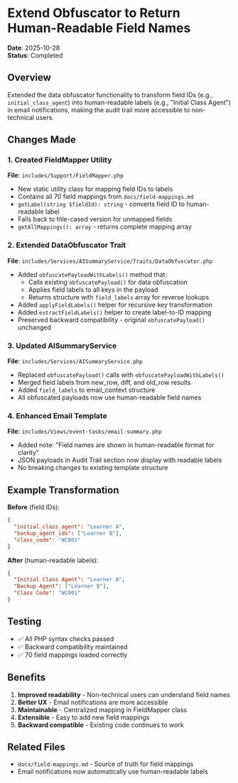 # Extend Obfuscator to Return Human-Readable Field Names

**Date**: 2025-10-28  
**Status**: Completed

## Overview
Extended the data obfuscator functionality to transform field IDs (e.g., `initial_class_agent`) into human-readable labels (e.g., "Initial Class Agent") in email notifications, making the audit trail more accessible to non-technical users.

## Changes Made

### 1. Created FieldMapper Utility
**File**: `includes/Support/FieldMapper.php`

- New static utility class for mapping field IDs to labels
- Contains all 70 field mappings from `docs/field-mappings.md`
- `getLabel(string $fieldId): string` - converts field ID to human-readable label
- Falls back to title-cased version for unmapped fields
- `getAllMappings(): array` - returns complete mapping array

### 2. Extended DataObfuscator Trait
**File**: `includes/Services/AISummaryService/Traits/DataObfuscator.php`

- Added `obfuscatePayloadWithLabels()` method that:
  - Calls existing `obfuscatePayload()` for data obfuscation
  - Applies field labels to all keys in the payload
  - Returns structure with `field_labels` array for reverse lookups
- Added `applyFieldLabels()` helper for recursive key transformation
- Added `extractFieldLabels()` helper to create label-to-ID mapping
- Preserved backward compatibility - original `obfuscatePayload()` unchanged

### 3. Updated AISummaryService
**File**: `includes/Services/AISummaryService.php`

- Replaced `obfuscatePayload()` calls with `obfuscatePayloadWithLabels()`
- Merged field labels from new_row, diff, and old_row results
- Added `field_labels` to email_context structure
- All obfuscated payloads now use human-readable field names

### 4. Enhanced Email Template
**File**: `includes/Views/event-tasks/email-summary.php`

- Added note: "Field names are shown in human-readable format for clarity"
- JSON payloads in Audit Trail section now display with readable labels
- No breaking changes to existing template structure

## Example Transformation

**Before** (field IDs):
```json
{
  "initial_class_agent": "Learner A",
  "backup_agent_ids": ["Learner B"],
  "class_code": "WC001"
}
```

**After** (human-readable labels):
```json
{
  "Initial Class Agent": "Learner A",
  "Backup Agent": ["Learner B"],
  "Class Code": "WC001"
}
```

## Testing
- ✅ All PHP syntax checks passed
- ✅ Backward compatibility maintained
- ✅ 70 field mappings loaded correctly

## Benefits
1. **Improved readability** - Non-technical users can understand field names
2. **Better UX** - Email notifications are more accessible
3. **Maintainable** - Centralized mapping in FieldMapper class
4. **Extensible** - Easy to add new field mappings
5. **Backward compatible** - Existing code continues to work

## Related Files
- `docs/field-mappings.md` - Source of truth for field mappings
- Email notifications now automatically use human-readable labels
